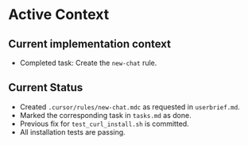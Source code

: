 # Active Context

## Current implementation context

- Completed task: Create the `new-chat` rule.

## Current Status

- Created `.cursor/rules/new-chat.mdc` as requested in `userbrief.md`.
- Marked the corresponding task in `tasks.md` as done.
- Previous fix for `test_curl_install.sh` is committed.
- All installation tests are passing.